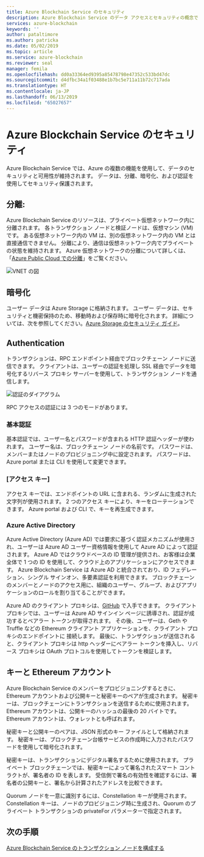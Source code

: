 ```yaml
---
title: Azure Blockchain Service のセキュリティ
description: Azure Blockchain Service のデータ アクセスとセキュリティの概念です
services: azure-blockchain
keywords: ''
author: pataltimore
ms.author: patricka
ms.date: 05/02/2019
ms.topic: article
ms.service: azure-blockchain
ms.reviewer: seal
manager: femila
ms.openlocfilehash: dd0a33364ed9395a85478798e47352c533bd47dc
ms.sourcegitcommit: d4dfbc34a1f03488e1b7bc5e711a11b72c717ada
ms.translationtype: HT
ms.contentlocale: ja-JP
ms.lasthandoff: 06/13/2019
ms.locfileid: "65027657"
---
```

# <a name="azure-blockchain-service-security"></a>Azure Blockchain Service のセキュリティ

Azure Blockchain Service では、Azure の複数の機能を使用して、データのセキュリティと可用性が維持されます。 データは、分離、暗号化、および認証を使用してセキュリティ保護されます。

## <a name="isolation"></a>分離:

Azure Blockchain Service のリソースは、プライベート仮想ネットワーク内に分離されます。 各トランザクション ノードと検証ノードは、仮想マシン (VM) です。 ある仮想ネットワーク内の VM は、別の仮想ネットワーク内の VM とは直接通信できません。 分離により、通信は仮想ネットワーク内でプライベートの状態を維持されます。 Azure 仮想ネットワークの分離について詳しくは、「[Azure Public Cloud での分離](../../security/azure-isolation.md#networking-isolation)」をご覧ください。

![VNET の図](./media/data-security/vnet.png)

## <a name="encryption"></a>暗号化

ユーザー データは Azure Storage に格納されます。 ユーザー データは、セキュリティと機密保持のため、移動時および保存時に暗号化されます。 詳細については、次を参照してください。[Azure Storage のセキュリティ ガイド](../../storage/common/storage-security-guide.md)。

## <a name="authentication"></a>Authentication

トランザクションは、RPC エンドポイント経由でブロックチェーン ノードに送信できます。 クライアントは、ユーザーの認証を処理し SSL 経由でデータを暗号化するリバース プロキシ サーバーを使用して、トランザクション ノードを通信します。

![認証のダイアグラム](./media/data-security/authentication.png)

RPC アクセスの認証には 3 つのモードがあります。

### <a name="basic-authentication"></a>基本認証

基本認証では、ユーザー名とパスワードが含まれる HTTP 認証ヘッダーが使われます。 ユーザー名は、ブロックチェーン ノードの名前です。 パスワードは、メンバーまたはノードのプロビジョニング中に設定されます。 パスワードは、Azure portal または CLI を使用して変更できます。

### <a name="access-keys"></a>[アクセス キー]

アクセス キーでは、エンドポイントの URL に含まれる、ランダムに生成された文字列が使用されます。 2 つのアクセス キーにより、キーをローテーションできます。 Azure portal および CLI で、キーを再生成できます。

### <a name="azure-active-directory"></a>Azure Active Directory

Azure Active Directory (Azure AD) では要求に基づく認証メカニズムが使用され、ユーザーは Azure AD ユーザー資格情報を使用して Azure AD によって認証されます。 Azure AD ではクラウドベースの ID 管理が提供され、お客様は企業全体で 1 つの ID を使用して、クラウド上のアプリケーションにアクセスできます。 Azure Blockchain Service は Azure AD と統合されており、ID フェデレーション、シングル サインオン、多要素認証を利用できます。 ブロックチェーンのメンバーとノードのアクセス用に、組織のユーザー、グループ、およびアプリケーションのロールを割り当てることができます。

Azure AD のクライアント プロキシは、[GitHub](https://github.com/Microsoft/azure-blockchain-connector/releases) で入手できます。 クライアント プロキシでは、ユーザーは Azure AD サインイン ページに誘導され、認証が成功するとベアラー トークンが取得されます。 その後、ユーザーは、Geth や Truffle などの Ethereum クライアント アプリケーションを、クライアント プロキシのエンドポイントに 接続します。 最後に、トランザクションが送信されると、クライアント プロキシは http ヘッダーにベアラー トークンを挿入し、リバース プロキシは OAuth プロトコルを使用してトークンを検証します。

## <a name="keys-and-ethereum-accounts"></a>キーと Ethereum アカウント

Azure Blockchain Service のメンバーをプロビジョニングするときに、Ethereum アカウントおよび公開キーと秘密キーのペアが生成されます。 秘密キーは、ブロックチェーンにトランザクションを送信するために使用されます。 Ethereum アカウントは、公開キーのハッシュの最後の 20 バイトです。 Ethereum アカウントは、ウォレットとも呼ばれます。

秘密キーと公開キーのペアは、JSON 形式のキー ファイルとして格納されます。 秘密キーは、ブロックチェーン台帳サービスの作成時に入力されたパスワードを使用して暗号化されます。

秘密キーは、トランザクションにデジタル署名するために使用されます。 プライベート ブロックチェーンでは、秘密キーによって署名されたスマート コントラクトが、署名者の ID を表します。 受信側で署名の有効性を確認するには、署名者の公開キーと、署名から計算されたアドレスを比較できます。

Quorum ノードを一意に識別するには、Constellation キーが使用されます。 Constellation キーは、ノードのプロビジョニング時に生成され、Quorum のプライベート トランザクションの privateFor パラメーターで指定されます。

## <a name="next-steps"></a>次の手順

[Azure Blockchain Service のトランザクション ノードを構成する](configure-transaction-nodes.md)
